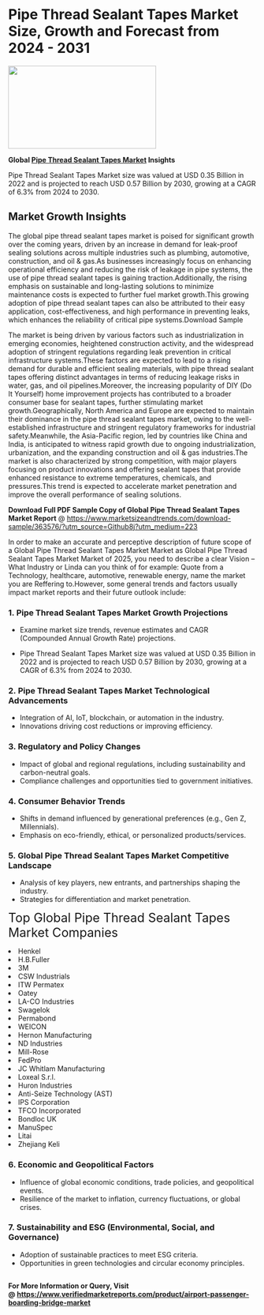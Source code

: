 <H1>Pipe Thread Sealant Tapes Market Size, Growth and Forecast from 2024 - 2031</H1><img class="aligncenter size-medium wp-image-584254" src="https://thirdeyenews.in/wp-content/uploads/2024/09/Global-Market-Research-300x168.jpeg" alt="" width="300" height="168" /><p><strong>Global&nbsp;<a href="https://www.marketsizeandtrends.com/download-sample/363576/?utm_source=Github8j?utm_medium=223">Pipe Thread Sealant Tapes Market</a> Insights</strong></p><p>Pipe Thread Sealant Tapes Market size was valued at USD 0.35 Billion in 2022 and is projected to reach USD 0.57 Billion by 2030, growing at a CAGR of 6.3% from 2024 to 2030.</p><p><h2>Market Growth Insights</h2> <p>The global pipe thread sealant tapes market is poised for significant growth over the coming years, driven by an increase in demand for leak-proof sealing solutions across multiple industries such as plumbing, automotive, construction, and oil & gas.As businesses increasingly focus on enhancing operational efficiency and reducing the risk of leakage in pipe systems, the use of pipe thread sealant tapes is gaining traction.Additionally, the rising emphasis on sustainable and long-lasting solutions to minimize maintenance costs is expected to further fuel market growth.This growing adoption of pipe thread sealant tapes can also be attributed to their easy application, cost-effectiveness, and high performance in preventing leaks, which enhances the reliability of critical pipe systems.Download Sample</p> <p>The market is being driven by various factors such as industrialization in emerging economies, heightened construction activity, and the widespread adoption of stringent regulations regarding leak prevention in critical infrastructure systems.These factors are expected to lead to a rising demand for durable and efficient sealing materials, with pipe thread sealant tapes offering distinct advantages in terms of reducing leakage risks in water, gas, and oil pipelines.Moreover, the increasing popularity of DIY (Do It Yourself) home improvement projects has contributed to a broader consumer base for sealant tapes, further stimulating market growth.Geographically, North America and Europe are expected to maintain their dominance in the pipe thread sealant tapes market, owing to the well-established infrastructure and stringent regulatory frameworks for industrial safety.Meanwhile, the Asia-Pacific region, led by countries like China and India, is anticipated to witness rapid growth due to ongoing industrialization, urbanization, and the expanding construction and oil & gas industries.The market is also characterized by strong competition, with major players focusing on product innovations and offering sealant tapes that provide enhanced resistance to extreme temperatures, chemicals, and pressures.This trend is expected to accelerate market penetration and improve the overall performance of sealing solutions.</p><p><span class=""><strong>Download Full PDF Sample Copy of Global Pipe Thread Sealant Tapes Market Report</strong> @ <a href="https://www.marketsizeandtrends.com/download-sample/363576/?utm_source=Github8j?utm_medium=223" target="_blank">https://www.marketsizeandtrends.com/download-sample/363576/?utm_source=Github8j?utm_medium=223</a></span></p><p>In order to make an accurate and perceptive description of future scope of a Global&nbsp;Pipe Thread Sealant Tapes Market Market as Global&nbsp;Pipe Thread Sealant Tapes Market Market of 2025, you need to describe a clear Vision &ndash; What Industry or Linda can you think of for example: Quote from a Technology, healthcare, automotive, renewable energy, name the market you are Reffering to.However, some general trends and factors usually impact market reports and their future outlook include:</p><h3>1.&nbsp;<strong>Pipe Thread Sealant Tapes Market Growth Projections</strong></h3><ul><li>Examine market size trends, revenue estimates and CAGR (Compounded Annual Growth Rate) projections.</li><li><p>Pipe Thread Sealant Tapes Market size was valued at USD 0.35 Billion in 2022 and is projected to reach USD 0.57 Billion by 2030, growing at a CAGR of 6.3% from 2024 to 2030.</p></li></ul><h3>2.&nbsp;<strong>Pipe Thread Sealant Tapes Market Technological Advancements</strong></h3><ul><li>Integration of AI, IoT, blockchain, or automation in the industry.</li><li>Innovations driving cost reductions or improving efficiency.</li></ul><h3>3.&nbsp;<strong>Regulatory and Policy Changes</strong></h3><ul><li>Impact of global and regional regulations, including sustainability and carbon-neutral goals.</li><li>Compliance challenges and opportunities tied to government initiatives.</li></ul><h3>4.&nbsp;<strong>Consumer Behavior Trends</strong></h3><ul><li>Shifts in demand influenced by generational preferences (e.g., Gen Z, Millennials).</li><li>Emphasis on eco-friendly, ethical, or personalized products/services.</li></ul><h3>5.&nbsp;<strong>Global Pipe Thread Sealant Tapes Market Competitive Landscape</strong></h3><ul><li>Analysis of key players, new entrants, and partnerships shaping the industry.</li><li>Strategies for differentiation and market penetration.</li></ul><p data-pm-slice="1 1 []"><span style="color: inherit; font-family: inherit; font-size: 25px;">Top Global Pipe Thread Sealant Tapes Market Companies</span></p><div class="" data-test-id=""><p><li>Henkel</li><li> H.B.Fuller</li><li> 3M</li><li> CSW Industrials</li><li> ITW Permatex</li><li> Oatey</li><li> LA-CO Industries</li><li> Swagelok</li><li> Permabond</li><li> WEICON</li><li> Hernon Manufacturing</li><li> ND Industries</li><li> Mill-Rose</li><li> FedPro</li><li> JC Whitlam Manufacturing</li><li> Loxeal S.r.l.</li><li> Huron Industries</li><li> Anti-Seize Technology (AST)</li><li> IPS Corporation</li><li> TFCO Incorporated</li><li> Bondloc UK</li><li> ManuSpec</li><li> Litai</li><li> Zhejiang Keli</li></p></div><h3>6.&nbsp;<strong>Economic and Geopolitical Factors</strong></h3><ul><li>Influence of global economic conditions, trade policies, and geopolitical events.</li><li>Resilience of the market to inflation, currency fluctuations, or global crises.</li></ul><h3>7.&nbsp;<strong>Sustainability and ESG (Environmental, Social, and Governance)</strong></h3><ul><li>Adoption of sustainable practices to meet ESG criteria.</li><li>Opportunities in green technologies and circular economy principles.</li></ul><h2><strong style="font-size: 14px;">For More Information or Query, Visit @&nbsp;</strong><a style="background-color: #ffffff; font-size: 14px;" href="https://www.marketsizeandtrends.com/report/pipe-thread-sealant-tapes-market/" target="_blank">https://www.verifiedmarketreports.com/product/airport-passenger-boarding-bridge-market</a></h2>